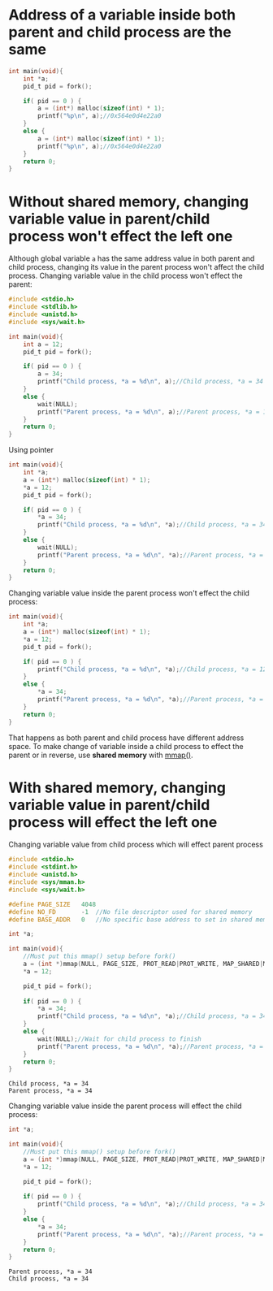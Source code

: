 # Address of a variable inside both parent and child process are the same

```c
int main(void){
    int *a;
    pid_t pid = fork();

    if( pid == 0 ) {
        a = (int*) malloc(sizeof(int) * 1);
        printf("%p\n", a);//0x564e0d4e22a0
    }
    else {
        a = (int*) malloc(sizeof(int) * 1);
        printf("%p\n", a);//0x564e0d4e22a0
    }
    return 0;
}
```

# Without shared memory, changing variable value in parent/child process won't effect the left one

Although global variable ``a`` has the same address value in both parent and child process, changing its value in the parent process won't affect the child process.
Changing variable value in the child process won't effect the parent:
```c
#include <stdio.h>
#include <stdlib.h>
#include <unistd.h>
#include <sys/wait.h>

int main(void){
    int a = 12;
    pid_t pid = fork();

    if( pid == 0 ) {
		a = 34;
        printf("Child process, *a = %d\n", a);//Child process, *a = 34
    }
    else {
		wait(NULL);
        printf("Parent process, *a = %d\n", a);//Parent process, *a = 12
    }
    return 0;
}
```
Using pointer

```c
int main(void){
    int *a;
	a = (int*) malloc(sizeof(int) * 1);
	*a = 12;
    pid_t pid = fork();

    if( pid == 0 ) {
		*a = 34;
        printf("Child process, *a = %d\n", *a);//Child process, *a = 34
    }
    else {
		wait(NULL);
        printf("Parent process, *a = %d\n", *a);//Parent process, *a = 12
    }
    return 0;
}
```
Changing variable value inside the parent process won't effect the child process:
```c
int main(void){
    int *a;
	a = (int*) malloc(sizeof(int) * 1);
	*a = 12;
    pid_t pid = fork();

    if( pid == 0 ) {
        printf("Child process, *a = %d\n", *a);//Child process, *a = 12
    }
    else {
		*a = 34;
        printf("Parent process, *a = %d\n", *a);//Parent process, *a = 34
    }
    return 0;
}
```

That happens as both parent and child process have different address space. To make change of variable inside a child process to effect the parent or in reverse, use **shared memory** with [mmap()](https://github.com/TranPhucVinh/C/blob/master/Physical%20layer/Memory/Virtual%20memory.md#mmap).

# With shared memory, changing variable value in parent/child process will effect the left one

Changing variable value from child process which will effect parent process

```c
#include <stdio.h>
#include <stdint.h>
#include <unistd.h>
#include <sys/mman.h>
#include <sys/wait.h>

#define PAGE_SIZE   4048
#define NO_FD       -1  //No file descriptor used for shared memory
#define BASE_ADDR   0   //No specific base address to set in shared memory

int *a;

int main(void){
	//Must put this mmap() setup before fork()
	a = (int *)mmap(NULL, PAGE_SIZE, PROT_READ|PROT_WRITE, MAP_SHARED|MAP_ANONYMOUS, NO_FD, BASE_ADDR);
    *a = 12;

    pid_t pid = fork();
    
    if( pid == 0 ) {
        *a = 34;
        printf("Child process, *a = %d\n", *a);//Child process, *a = 34
    }
    else {
		wait(NULL);//Wait for child process to finish
        printf("Parent process, *a = %d\n", *a);//Parent process, *a = 12
    }
    return 0;
}
```

```
Child process, *a = 34
Parent process, *a = 34
```
Changing variable value inside the parent process will effect the child process:
```c
int *a;

int main(void){
	//Must put this mmap() setup before fork()
	a = (int *)mmap(NULL, PAGE_SIZE, PROT_READ|PROT_WRITE, MAP_SHARED|MAP_ANONYMOUS, NO_FD, BASE_ADDR);
    *a = 12;

    pid_t pid = fork();
    
    if( pid == 0 ) {
        printf("Child process, *a = %d\n", *a);//Child process, *a = 34
    }
    else {
		*a = 34;
        printf("Parent process, *a = %d\n", *a);//Parent process, *a = 12
    }
    return 0;
}
```
```
Parent process, *a = 34
Child process, *a = 34
```
